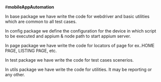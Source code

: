 
#**mobileAppAutomation**

In base package we have write the code for webdriver and basic utilities which are common to all test cases.

In config package we define the configuration for the device in which script to be executed and appium & node path to start appium server.

In page package we have write the code for locators of page for ex..HOME PAGE, LISTING PAGE, etc.

In test package we have write the code for test cases scenerios.

In utils package we have write the code for utilities. It may be reporting or any other.
